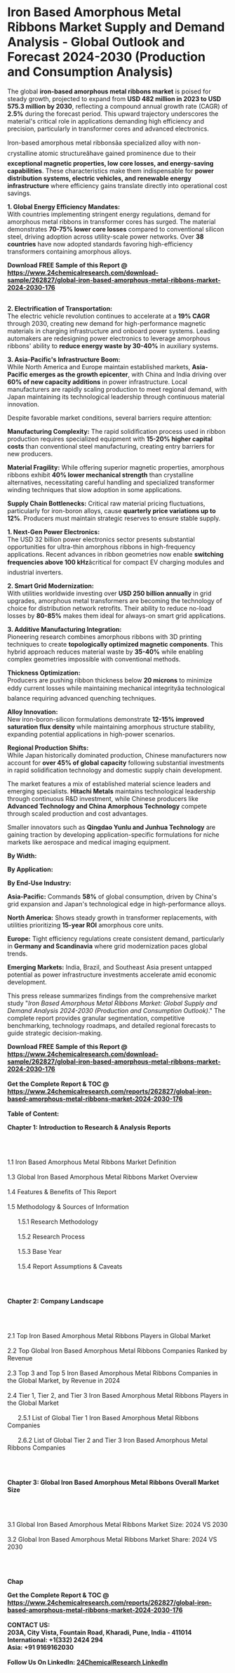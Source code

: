 <h1>Iron Based Amorphous Metal Ribbons Market Supply and Demand Analysis - Global Outlook and Forecast 2024-2030 (Production and Consumption Analysis)</h1><p>The global <strong>iron-based amorphous metal ribbons market</strong> is poised for steady growth, projected to expand from <strong>USD 482 million in 2023 to USD 575.3 million by 2030</strong>, reflecting a compound annual growth rate (CAGR) of <strong>2.5%</strong> during the forecast period. This upward trajectory underscores the material's critical role in applications demanding high efficiency and precision, particularly in transformer cores and advanced electronics.</p><p>Iron-based amorphous metal ribbonsâa specialized alloy with non-crystalline atomic structureâhave gained prominence due to their <strong>exceptional magnetic properties, low core losses, and energy-saving capabilities</strong>. These characteristics make them indispensable for <strong>power distribution systems, electric vehicles, and renewable energy infrastructure</strong> where efficiency gains translate directly into operational cost savings.</p><p><strong>1. Global Energy Efficiency Mandates:</strong><br>
With countries implementing stringent energy regulations, demand for amorphous metal ribbons in transformer cores has surged. The material demonstrates <strong>70-75% lower core losses</strong> compared to conventional silicon steel, driving adoption across utility-scale power networks. Over <strong>38 countries</strong> have now adopted standards favoring high-efficiency transformers containing amorphous alloys.</p><div><b>Download FREE Sample of this Report @ 
            <a href="https://www.24chemicalresearch.com/download-sample/262827/global-iron-based-amorphous-metal-ribbons-market-2024-2030-176">
            https://www.24chemicalresearch.com/download-sample/262827/global-iron-based-amorphous-metal-ribbons-market-2024-2030-176</a></b></div><br><p><strong>2. Electrification of Transportation:</strong><br>
The electric vehicle revolution continues to accelerate at a <strong>19% CAGR</strong> through 2030, creating new demand for high-performance magnetic materials in charging infrastructure and onboard power systems. Leading automakers are redesigning power electronics to leverage amorphous ribbons' ability to <strong>reduce energy waste by 30-40%</strong> in auxiliary systems.</p><p><strong>3. Asia-Pacific's Infrastructure Boom:</strong><br>
While North America and Europe maintain established markets, <strong>Asia-Pacific emerges as the growth epicenter</strong>, with China and India driving over <strong>60% of new capacity additions</strong> in power infrastructure. Local manufacturers are rapidly scaling production to meet regional demand, with Japan maintaining its technological leadership through continuous material innovation.</p><p>Despite favorable market conditions, several barriers require attention:</p><p><strong>Manufacturing Complexity:</strong> The rapid solidification process used in ribbon production requires specialized equipment with <strong>15-20% higher capital costs</strong> than conventional steel manufacturing, creating entry barriers for new producers.</p><p><strong>Material Fragility:</strong> While offering superior magnetic properties, amorphous ribbons exhibit <strong>40% lower mechanical strength</strong> than crystalline alternatives, necessitating careful handling and specialized transformer winding techniques that slow adoption in some applications.</p><p><strong>Supply Chain Bottlenecks:</strong> Critical raw material pricing fluctuations, particularly for iron-boron alloys, cause <strong>quarterly price variations up to 12%</strong>. Producers must maintain strategic reserves to ensure stable supply.</p><p><strong>1. Next-Gen Power Electronics:</strong><br>
The USD 32 billion power electronics sector presents substantial opportunities for ultra-thin amorphous ribbons in high-frequency applications. Recent advances in ribbon geometries now enable <strong>switching frequencies above 100 kHz</strong>âcritical for compact EV charging modules and industrial inverters.</p><p><strong>2. Smart Grid Modernization:</strong><br>
With utilities worldwide investing over <strong>USD 250 billion annually</strong> in grid upgrades, amorphous metal transformers are becoming the technology of choice for distribution network retrofits. Their ability to reduce no-load losses by <strong>80-85%</strong> makes them ideal for always-on smart grid applications.</p><p><strong>3. Additive Manufacturing Integration:</strong><br>
Pioneering research combines amorphous ribbons with 3D printing techniques to create <strong>topologically optimized magnetic components</strong>. This hybrid approach reduces material waste by <strong>35-40%</strong> while enabling complex geometries impossible with conventional methods.</p><p><strong>Thickness Optimization:</strong><br>
	Producers are pushing ribbon thickness below <strong>20 microns</strong> to minimize eddy current losses while maintaining mechanical integrityâa technological balance requiring advanced quenching techniques.</p><p><strong>Alloy Innovation:</strong><br>
	New iron-boron-silicon formulations demonstrate <strong>12-15% improved saturation flux density</strong> while maintaining amorphous structure stability, expanding potential applications in high-power scenarios.</p><p><strong>Regional Production Shifts:</strong><br>
	While Japan historically dominated production, Chinese manufacturers now account for <strong>over 45% of global capacity</strong> following substantial investments in rapid solidification technology and domestic supply chain development.</p><p>The market features a mix of established material science leaders and emerging specialists. <strong>Hitachi Metals</strong> maintains technological leadership through continuous R&amp;D investment, while Chinese producers like <strong>Advanced Technology and China Amorphous Technology</strong> compete through scaled production and cost advantages. </p><p>Smaller innovators such as <strong>Qingdao Yunlu and Junhua Technology</strong> are gaining traction by developing application-specific formulations for niche markets like aerospace and medical imaging equipment.</p><p><strong>By Width:</strong></p><p><strong>By Application:</strong></p><p><strong>By End-Use Industry:</strong></p><p><strong>Asia-Pacific:</strong> Commands <strong>58%</strong> of global consumption, driven by China's grid expansion and Japan's technological edge in high-performance alloys.</p><p><strong>North America:</strong> Shows steady growth in transformer replacements, with utilities prioritizing <strong>15-year ROI</strong> amorphous core units.</p><p><strong>Europe:</strong> Tight efficiency regulations create consistent demand, particularly in <strong>Germany and Scandinavia</strong> where grid modernization paces global trends.</p><p><strong>Emerging Markets:</strong> India, Brazil, and Southeast Asia present untapped potential as power infrastructure investments accelerate amid economic development.</p><p>This press release summarizes findings from the comprehensive market study "<em>Iron Based Amorphous Metal Ribbons Market: Global Supply and Demand Analysis 2024-2030 (Production and Consumption Outlook)</em>." The complete report provides granular segmentation, competitive benchmarking, technology roadmaps, and detailed regional forecasts to guide strategic decision-making.</p><div><b>Download FREE Sample of this Report @ 
            <a href="https://www.24chemicalresearch.com/download-sample/262827/global-iron-based-amorphous-metal-ribbons-market-2024-2030-176">
            https://www.24chemicalresearch.com/download-sample/262827/global-iron-based-amorphous-metal-ribbons-market-2024-2030-176</a></b></div><br><div><b>Get the Complete Report & TOC @ 
            <a href="https://www.24chemicalresearch.com/reports/262827/global-iron-based-amorphous-metal-ribbons-market-2024-2030-176">
            https://www.24chemicalresearch.com/reports/262827/global-iron-based-amorphous-metal-ribbons-market-2024-2030-176</a></b></div><br>
            <b>Table of Content:</b><p><p><strong>Chapter 1: Introduction to Research &amp; Analysis Reports</strong></p><br />
<br />
<p>1.1 Iron Based Amorphous Metal Ribbons Market Definition<br /><br />
1.3 Global Iron Based Amorphous Metal Ribbons Market Overview<br /><br />
1.4 Features &amp; Benefits of This Report<br /><br />
1.5 Methodology &amp; Sources of Information<br /><br />
&nbsp;&nbsp;&nbsp;&nbsp;&nbsp; 1.5.1 Research Methodology<br /><br />
&nbsp;&nbsp;&nbsp;&nbsp;&nbsp; 1.5.2 Research Process<br /><br />
&nbsp;&nbsp;&nbsp;&nbsp;&nbsp; 1.5.3 Base Year<br /><br />
&nbsp;&nbsp;&nbsp;&nbsp;&nbsp; 1.5.4 Report Assumptions &amp; Caveats</p><br />
<br />
<p><strong>Chapter 2: Company Landscape</strong></p><br />
<br />
<p>2.1 Top Iron Based Amorphous Metal Ribbons Players in Global Market<br /><br />
2.2 Top Global Iron Based Amorphous Metal Ribbons Companies Ranked by Revenue<br /><br />
2.3 Top 3 and Top 5 Iron Based Amorphous Metal Ribbons Companies in the Global Market, by Revenue in 2024<br /><br />
2.4 Tier 1, Tier 2, and Tier 3 Iron Based Amorphous Metal Ribbons Players in the Global Market<br /><br />
&nbsp;&nbsp;&nbsp;&nbsp;&nbsp; 2.5.1 List of Global Tier 1 Iron Based Amorphous Metal Ribbons Companies<br /><br />
&nbsp;&nbsp;&nbsp;&nbsp;&nbsp; 2.6.2 List of Global Tier 2 and Tier 3 Iron Based Amorphous Metal Ribbons Companies</p><br />
<br />
<p><strong>Chapter 3: Global Iron Based Amorphous Metal Ribbons Overall Market Size</strong></p><br />
<br />
<p>3.1 Global Iron Based Amorphous Metal Ribbons Market Size: 2024 VS 2030<br /><br />
3.2 Global Iron Based Amorphous Metal Ribbons Market Share: 2024 VS 2030</p><br />
<br />
<p><strong>Chap</p><div><b>Get the Complete Report & TOC @ 
            <a href="https://www.24chemicalresearch.com/reports/262827/global-iron-based-amorphous-metal-ribbons-market-2024-2030-176">
            https://www.24chemicalresearch.com/reports/262827/global-iron-based-amorphous-metal-ribbons-market-2024-2030-176</a></b></div><br><b>CONTACT US:</b><br>
            203A, City Vista, Fountain Road, Kharadi, Pune, India - 411014<br>
            International: +1(332) 2424 294<br>
            Asia: +91 9169162030 <br><br>
            Follow Us On LinkedIn: <a href="https://www.linkedin.com/company/24chemicalresearch/">24ChemicalResearch LinkedIn</a>